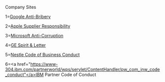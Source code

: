 Company Sites


1=<a href="https://investor.google.com/corporate/code-of-conduct.html#toc-anti-bribery">Google Anti-Bribery</a>

2=<a href="https://www.apple.com/supplier-responsibility">Apple Supplier Responsibility</a>

3=<a href="https://www.microsoft.com/en-us/legal/compliance/anticorruption/default.aspx">Microsoft Anti-Corruption</a>

4=<a href="http://www.ge.com/en/citizenship/govcomp-jun20/spirit/">GE Spirit & Letter</a>

5=<a href="http://www.nestle.com/asset-library/Documents/Library/Documents/Corporate_Governance/Code_of_Business_Conduct_EN.pdf">Nestle Code of Business Conduct</a>

6=<a href="https://www-304.ibm.com/partnerworld/wps/servlet/ContentHandler/pw_com_jnw_code_conduct"</a>IBM Partner Code of Conduct</a>